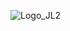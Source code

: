 ![Logo_JL2](https://github.com/lorza12/lorza12/assets/115027137/f2efaf88-1c04-4928-92a9-f4c6b2769ecc)
